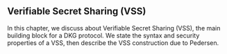 ## Verifiable Secret Sharing (VSS)
In this chapter, we discuss about Verifiable Secret Sharing (VSS), the main building block for a DKG protocol. We state the syntax and security properties of a VSS, then describe the VSS construction due to Pedersen.